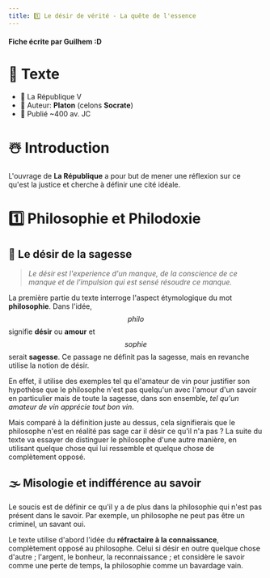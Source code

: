 ```yaml
---
title: 1️⃣ Le désir de vérité - La quête de l'essence
---
```


#### Fiche écrite par Guilhem :D

# 📖 Texte
- 📜 La République V
- 👤 Auteur: **Platon** (celons **Socrate**)
- 📆 Publié ~400 av. JC

# ☃️ Introduction
L'ouvrage de **La République** a pour but de mener une réflexion sur ce qu'est la justice et cherche à définir une cité idéale.

# 1️⃣ Philosophie et Philodoxie

## 🌺 Le désir de la sagesse
> *Le désir est l'experience d'un manque, de la conscience de ce manque et de l’impulsion qui est sensé résoudre ce manque.*

La première partie du texte interroge l'aspect étymologique du mot **philosophie**. Dans l'idée, $$philo$$ signifie **désir** ou **amour** et $$sophie$$ serait **sagesse**. Ce passage ne définit pas la sagesse, mais en revanche utilise la notion de désir.

En effet, il utilise des exemples tel qu el'amateur de vin pour justifier son hypothèse que le philosophe n'est pas quelqu'un avec l'amour d'un savoir en particulier mais de toute la sagesse, dans son ensemble, *tel qu'un amateur de vin apprécie tout bon vin*.

Mais comparé à la définition juste au dessus, cela signifierais que le philosophe n'est en réalité pas sage car il désir ce qu'il n'a pas ? La suite du texte va essayer de distinguer le philosophe d'une autre manière, en utilisant quelque chose qui lui ressemble et quelque chose de complètement opposé.

## 🌫️ Misologie et indifférence au savoir

Le soucis est de définir ce qu'il y a de plus dans la philosophie qui n'est pas présent dans le savoir. Par exemple, un philosophe ne peut pas être un criminel, un savant oui.

Le texte utilise d'abord l'idée du **réfractaire à la connaissance**, complètement opposé au philosophe.
Celui si désir en outre quelque chose d'autre ; l'argent, le bonheur, la reconnaissance ; et considère le savoir comme une perte de temps, la philosophie comme un bavardage vain.